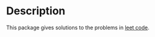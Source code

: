 # Description 

This package gives solutions to the problems in [leet code](https://leetcode.com/problemset/all/).